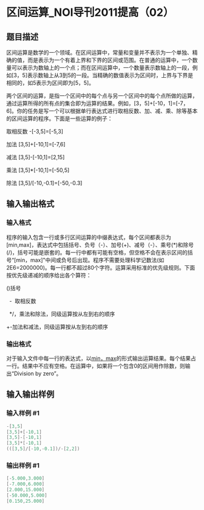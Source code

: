 # 区间运算_NOI导刊2011提高（02）

## 题目描述

区间运算是数学的一个领域。在区间运算中，常量和变量并不表示为一个单独、精确的值，而是表示为一个有着上界和下界的区间或范围。在普通的运算中，一个数量可以表示为数轴上的一个点；而在区间运算中，一个数量表示数轴上的一段，例如[3，5]表示数轴上从3到5的一段。当精确的数值表示为区间时，上界与下界是相同的，如5表示为区间即为[5，5]。 

两个区间的运算，是指一个区间中的每个点与另一个区间中的每个点所做的运算，通过运算所得的所有点的集合即为运算的结果。例如，[3，5]+[-10，1]=[-7，6]。你的任务是写一个可以根据单行表达式进行取相反数、加、减、乘、除等基本的区间运算的程序。下面是一些运算的例子： 

取相反数 -[-3,5]=[-5,3] 

加法 [3,5]+[-10,1]=[-7,6] 

减法 [3,5]-[-10,1]=[2,15] 

乘法 [3,5]\*[-10,1]=[-50,5] 

除法 [3,5]/[-10,-0.1]=[-50,-0.3]

## 输入输出格式

### 输入格式

程序的输入包含一行或多行区间运算的中缀表达式，每个区间都表示为[min,max]，表达式中包括括号、负号（-）、加号(+)、减号（-）、乘号(\*)和除号(/)，括号可能是嵌套的。每一行中都有可能有空格，但空格不会在表示区间的括号“[min，max]"中间或负号后出现。程序不需要处理科学记数法(如2E6=2000000)。每一行都不超过80个字符。运算采用标准的优先级规则。下面按优先级递减的顺序给出各个算符：   

()括号 

  -  取相反数 

  \*/，乘法和除法，同级运算按从左到右的顺序     

+-加法和减法，同级运算按从左到右的顺序

### 输出格式

对于输入文件中每一行的表达式，以[min，max]( min≤max，均保留3位小数)的形式输出运算结果。每个结果占一行。结果中不应有空格。在运算中，如果将一个包含0的区间用作除数，则输出“Division by zero”。

## 输入输出样例

### 输入样例 #1

```cpp
-[3,5] 
[3,5]+[-10,1] 
[3,5]-[-10,1] 
[3,5]*[-10,1] 
(([3,5]/[-10,-0.1])/-[2,2]) 
```


### 输出样例 #1

```cpp
[-5.000,3.000] 
[-7.000,6.000] 
[2.000,15.000] 
[-50.000,5.000] 
[0.150,25.000]
```


